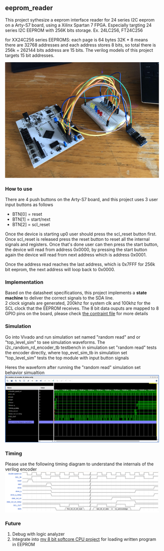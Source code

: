 ## eeprom_reader

This project sythesize a eeprom interface reader for 24 series I2C eeprom on a Arty-S7 board, using a Xilinx Spartan 7 FPGA. Especially targting 24 series I2C EEPROM with 256K bits storage. Ex. 24LC256, FT24C256

for XX24C256 series EEPROMS:
each page is 64 bytes
32K * 8 means there are 32768 addresses and each address stores 8 bits, so total there is 256k = 262144 bits
address are 15 bits. The verilog models of this project targets 15 bit addresses.

![pic](https://github.com/AndersonHsieh0330/eeprom_reader/blob/master/info/full_setup.jpg?raw=true)

### How to use
There are 4 push buttons on the Arty-S7 board, and this project uses 3 user input buttons as follows 
- BTN[0] = reset
- BTN[1] = start/next 
- BTN[2] = scl_reset

Once the device is starting up0 user should press the scl_reset button first. Once scl_reset is released press the reset button to reset all the internal signals and registers. Once that's done user can then press the start button, the device will read from address 0x0000, by pressing the start button again the device will read from next address which is address 0x0001.

Once the address read reaches the last address, which is 0x7FFF for 256k bit eeprom, the next address will loop back to 0x0000.

### Implementation
Based on the datasheet specifications, this project implements a **state machine** to deliver the correct signals to the SDA line. <br>2 clock signals are generated, 200khz for system clk and 100khz for the SCL clock that the EEPROM receives.
The 8 bit data ouputs are mapped to 8 GPIO pins on the board, please check [the contraint file](https://github.com/AndersonHsieh0330/eeprom_reader/blob/master/eeprom_reader.srcs/constrs_1/new/primary.xdc) for more details

### Simulation
Go into Vivado and run simulation set named "random read" and or "top_level_sim" to see simulation waveforms. The i2c_random_rd_encoder_tb testbench in simulation set "random read" tests the encoder directly, where top_evel_sim_tb in simulation set "top_level_sim" tests the top module with input button signals

Heres the waveform after running the "random read" simulation set behavior simualtion
![pic](https://github.com/AndersonHsieh0330/eeprom_reader/blob/master/info/random_read%20simulation%20result.png?raw=true)

### Timing 
Please use the following timing diagram to understand the internals of the verilog encoder
![pic](https://github.com/AndersonHsieh0330/eeprom_reader/blob/master/info/wavedrom%20timing.png?raw=true)

### Future
1. Debug with logic analyzer
2. Integrate into [my 8 bit softcore CPU project](https://github.com/AndersonHsieh0330/softcore_cpu) for loading written program in EEPROM
